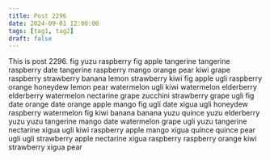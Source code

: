 ```yaml
---
title: Post 2296
date: 2024-09-01 12:00:00
tags: [tag1, tag2]
draft: false
---
```

This is post 2296.
fig
yuzu
raspberry
fig
apple
tangerine
tangerine
raspberry
date
tangerine
raspberry
mango
orange
pear
kiwi
grape
raspberry
strawberry
banana
lemon
strawberry
kiwi
fig
apple
ugli
raspberry
orange
honeydew
lemon
pear
watermelon
ugli
kiwi
watermelon
elderberry
elderberry
watermelon
nectarine
grape
zucchini
strawberry
grape
ugli
fig
date
orange
date
orange
apple
mango
fig
ugli
date
xigua
ugli
honeydew
raspberry
watermelon
fig
kiwi
banana
banana
yuzu
quince
yuzu
elderberry
yuzu
yuzu
tangerine
mango
date
watermelon
grape
ugli
yuzu
tangerine
nectarine
xigua
ugli
kiwi
raspberry
apple
mango
xigua
quince
quince
pear
ugli
ugli
strawberry
apple
nectarine
xigua
raspberry
raspberry
orange
kiwi
strawberry
xigua
pear
